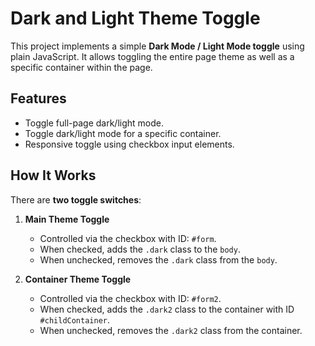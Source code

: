 # Dark and Light Theme Toggle


This project implements a simple **Dark Mode / Light Mode toggle** using plain JavaScript. It allows toggling the entire page theme as well as a specific container within the page.

## Features

- Toggle full-page dark/light mode.
- Toggle dark/light mode for a specific container.
- Responsive toggle using checkbox input elements.

## How It Works

There are **two toggle switches**:

1. **Main Theme Toggle**
   - Controlled via the checkbox with ID: `#form`.
   - When checked, adds the `.dark` class to the `body`.
   - When unchecked, removes the `.dark` class from the `body`.

2. **Container Theme Toggle**
   - Controlled via the checkbox with ID: `#form2`.
   - When checked, adds the `.dark2` class to the container with ID `#childContainer`.
   - When unchecked, removes the `.dark2` class from the container.

